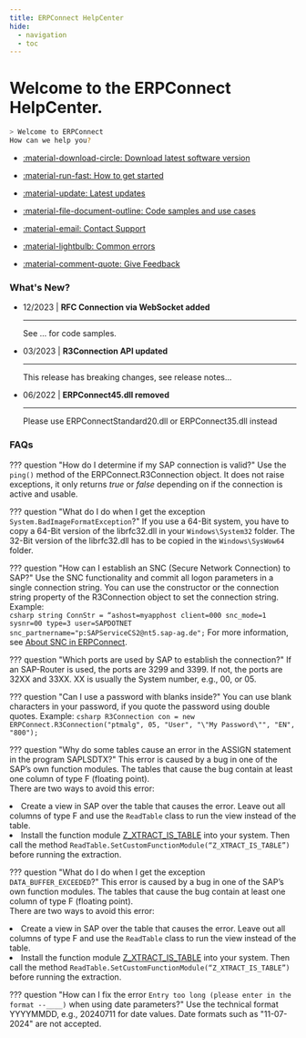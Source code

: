 ```yaml
---
title: ERPConnect HelpCenter
hide:
  - navigation
  - toc
---
```


# Welcome to the ERPConnect HelpCenter.

<!-- termynal: {"prompt_literal_start": [">"], title: ERPConnect} -->

```sh
> Welcome to ERPConnect
How can we help you?
```

<div class="grid cards" markdown>

-   [:material-download-circle: Download latest software version](https://my.theobald-software.com/)

-   [:material-run-fast: How to get started](#)

-   [:material-update: Latest updates](./version-history)

-   [:material-file-document-outline: Code samples and use cases](#)

-   [:material-email: Contact Support](https://support.theobald-software.com/helpdesk)

-   [:material-lightbulb: Common errors](https://support.theobald-software.com/helpdesk/KB)

-   [:material-comment-quote: Give Feedback](#)

</div>

<!---
[:material-download-circle: Download the latest software version](https://my.theobald-software.com/)

[:material-run-fast: How to get started](#)

[:material-file-document-outline: Code samples and use cases](#)

[:material-update: Latest updates](./version-history)

[:material-email: Contact Support](https://support.theobald-software.com/helpdesk)

[:material-lightbulb: Common error messages](https://support.theobald-software.com/helpdesk/KB)

[:material-comment-quote: Give Feedback](#)

-->

### What's New?

<div class="grid cards" markdown>

-   12/2023 | **RFC Connection via WebSocket added**

    ---
	
	See ... for code samples.

-   03/2023 | **R3Connection API updated**

    ---
	
	This release has breaking changes, see release notes...

-   06/2022 | **ERPConnect45.dll removed**

    ---
	
	Please use ERPConnectStandard20.dll or ERPConnect35.dll instead

</div>

### FAQs

??? question "How do I determine if my SAP connection is valid?"
	Use the `ping()` method of the ERPConnect.R3Connection object. It does not raise exceptions, it only returns *true* or *false* depending on if the connection is active and usable.


??? question "What do I do when I get the exception `System.BadImageFormatException`?"
	If you use a 64-Bit system, you have to copy a 64-Bit version of the librfc32.dll in your `Windows\System32` folder. 
	The 32-Bit version of the librfc32.dll has to be copied in the `Windows\SysWow64` folder.


??? question "How can I establish an SNC (Secure Network Connection) to SAP?"
	Use the SNC functionality and commit all logon parameters in a single connection string. 
	You can use the constructor or the connection string property of the R3Connection object to set the connection string. Example:<br>
	``` csharp
	string ConnStr = “ashost=myapphost client=000 snc_mode=1 sysnr=00 type=3 user=SAPDOTNET snc_partnername="p:SAPServiceCS2@nt5.sap-ag.de";
	```
	For more information, see [About SNC in ERPConnect](https://help.theobald-software.com/en/erpconnect/sap-connection/sso-with-snc#about-snc-in-erpconnect).

??? question "Which ports are used by SAP to establish the connection?"
	If an SAP-Router is used, the ports are 3299 and 3399. If not, the ports are 32XX and 33XX. XX is usually the System number, e.g., 00, or 05.

??? question "Can I use a password with blanks inside?"
	You can use blank characters in your password, if you quote the password using double quotes. Example:
	``` csharp
	R3Connection con = new ERPConnect.R3Connection("ptmalg", 05, "User", "\"My Password\"", "EN", "800");
	```

??? question "Why do some tables cause an error in the ASSIGN statement in the program SAPLSDTX?"
	This error is caused by a bug in one of the SAP’s own function modules. 
	The tables that cause the bug contain at least one column of type F (floating point). <br>
	There are two ways to avoid this error:
	<li> Create a view in SAP over the table that causes the error. Leave out all columns of type F and use the `ReadTable` class to run the view instead of the table.</li>
	<li> Install the function module [Z_XTRACT_IS_TABLE](https://help.theobald-software.com/en/xtract-universal/sap-customizing/custom-function-module-for-table-extraction) into your system. Then call the method `ReadTable.SetCustomFunctionModule(“Z_XTRACT_IS_TABLE”)` before running the extraction. </li>

??? question "What do I do when I get the exception `DATA_BUFFER_EXCEEDED`?"
	This error is caused by a bug in one of the SAP’s own function modules. 
	The tables that cause the bug contain at least one column of type F (floating point). <br>
	There are two ways to avoid this error:
	<li> Create a view in SAP over the table that causes the error. Leave out all columns of type F and use the `ReadTable` class to run the view instead of the table.</li>
	<li> Install the function module [Z_XTRACT_IS_TABLE](https://help.theobald-software.com/en/xtract-universal/sap-customizing/custom-function-module-for-table-extraction) into your system. Then call the method `ReadTable.SetCustomFunctionModule(“Z_XTRACT_IS_TABLE”)` before running the extraction. </li>

??? question "How can I fix the error `Entry too long (please enter in the format --____)` when using date parameters?"
	Use the technical format YYYYMMDD, e.g., 20240711 for date values. Date formats such as "11-07-2024" are not accepted.
